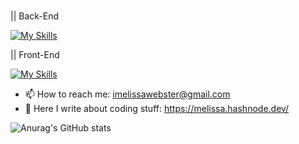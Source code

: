 ### 

|| Back-End <p></p>
[![My Skills](https://skills.thijs.gg/icons?i=python,django,fastapi)](https://skills.thijs.gg) <br>

|| Front-End <p></p>
[![My Skills](https://skills.thijs.gg/icons?i=react,typescript,bootstrap,css,html)](https://skills.thijs.gg) <br>

- 📫 How to reach me: imelissawebster@gmail.com
- 📝 Here I write about coding stuff: https://melissa.hashnode.dev/

![Anurag's GitHub stats](https://github-readme-stats.vercel.app/api?username=melissawebster&show_icons=true&theme=prussian)<p></p>


